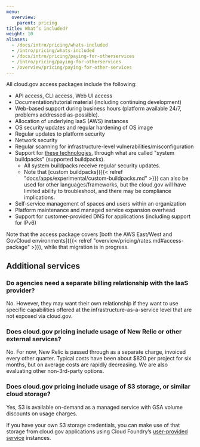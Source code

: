 ```yaml
---
menu:
  overview:
    parent: pricing
title: What’s included?
weight: 10
aliases:
  - /docs/intro/pricing/whats-included
  - /intro/pricing/whats-included
  - /docs/intro/pricing/paying-for-otherservices
  - /intro/pricing/paying-for-otherservices
  - /overview/pricing/paying-for-other-services
---
```


All cloud.gov access packages include the following:

- API access, CLI access, Web UI access
- Documentation/tutorial material (including continuing development)
- Web-based support during business hours (platform available 24/7, problems addressed as-possible).
- Allocation of underlying IaaS (AWS) instances
- OS security updates and regular hardening of OS image
- Regular updates to platform security
- Network security
- Regular scanning for infrastructure-level vulnerabilities/misconfiguration
- Support for [these technologies](http://docs.cloudfoundry.org/buildpacks/#system-buildpacks), through what are called "system buildpacks" (supported buildpacks).
    - All system buildpacks receive regular security updates.
    - Note that [custom buildpacks]({{< relref "docs/apps/experimental/custom-buildpacks.md" >}}) can also be used for other languages/frameworks, but the cloud.gov will have limited ability to troubleshoot, and there may be compliance implications.
- Self-service management of spaces and users within an organization
- Platform maintenance and managed service expansion overhead
- Support for customer-provided DNS for applications (including support for IPv6)

Note that the access package covers [both the AWS East/West and GovCloud environments]({{< relref "overview/pricing/rates.md#access-package" >}}), while that migration is in progress.

<!--
TODO
- TCO statement (red/not-included stuff)
-->

## Additional services

### Do agencies need a separate billing relationship with the IaaS provider?

No. However, they may want their own relationship if they want to use specific capabilities offered at the infrastructure-as-a-service level that are not exposed via cloud.gov.

### Does cloud.gov pricing include usage of New Relic or other external services?

No. For now, New Relic is passed through as a separate charge, invoiced every other quarter. Typical costs have been about $820 per project for six months, but on average costs are rapidly decreasing. We are also evaluating other non-3rd-party options.

### Does cloud.gov pricing include usage of S3 storage, or similar cloud storage?

Yes, S3 is available on-demand as a managed service with GSA volume discounts on usage charges.

If you have your own S3 storage credentials, you can make use of that storage from cloud.gov applications using Cloud Foundry’s [user-provided service](https://docs.cloudfoundry.org/devguide/services/user-provided.html) instances.
